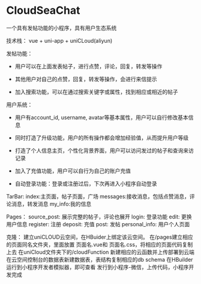# CloudSeaChat
一个具有发帖功能的小程序，具有用户生态系统

技术栈： vue + uni-app + uniCLoud(aliyun)

发帖功能：
- 用户可以在上面发表帖子，进行点赞，评论，回复，转发等操作

- 其他用户对自己的点赞，回复，转发等操作，会进行来信提示

- 加入搜索功能，可以在通过搜索关键字或属性，找到相应或相近的帖子
  
用户系统：
- 用户有account_id, username, avatar等基本属性，用户可以自行修改基本信息

- 同时打造了升级功能，用户的所有操作都会增加经验值，从而提升用户等级

- 打造了个人信息主页，个性化背景界面，用户可以访问发过的帖子和查询来访记录

- 加入了充值功能，用户可以自行为自己的账户充值

- 自动登录功能：登录或注册过后，下次再进入小程序自动登录

TarBar:
index:主页面，帖子页面，广场
messages:接收消息，包括点赞消息，评论消息，转发消息
my_info:我的信息

Pages：
source_post:  展示完整的帖子，评论也展开
login:  登录功能
edit:  更换用户信息
register:  注册
deposit:  充值
post:  发帖
personal_info: 用户个人页面


克隆：
建立uniCLOUD云空间，在HBuider上绑定该云空间。
在/pages建立相应的页面同名文件夹，里面放置 页面名.vue和 页面名.css，将相应的页面代码复制上去
在uniCloud文件夹下的/cloudFunction 新建相应的云函数并上传部署到云端
在云空间控制台的数据表新建数据表，表结构复制相应的db schema
在HBuilder运行到小程序开发者模拟器，即可查看
发行到小程序-微信，上传代码，小程序开发完成
